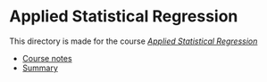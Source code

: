 # Applied Statistical Regression
This directory is made for the course *[Applied Statistical Regression](https://stat.ethz.ch/lectures/as16/asr.php)*

* [Course notes](notes.pdf) 
* [Summary](summary.pdf)